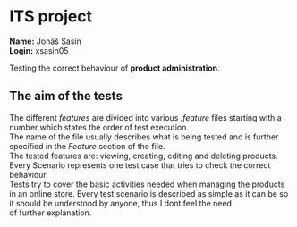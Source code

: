# ITS project  
**Name:** Jonáš Sasín  
**Login:** xsasin05  

Testing the correct behaviour of **product administration**.  

## The aim of the tests
The different *features* are divided into various *.feature* files starting with a number which states the order of test execution.  
The name of the file usually describes what is being tested and is further specified in the *Feature* section of the file.  
The tested features are: viewing, creating, editing and deleting products.  
Every Scenario represents one test case that tries to check the correct behaviour.  
Tests try to cover the basic activities needed when managing the products in an online store.
Every test scenario is described as simple as it can be so it should be understood by anyone,  thus I dont feel the need  
of further explanation.
